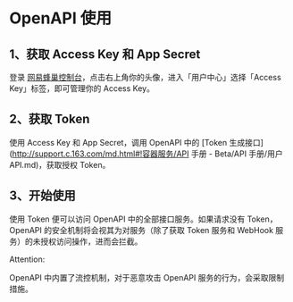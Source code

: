 # OpenAPI 使用

## 1、获取 Access Key 和 App Secret

登录 [网易蜂巢控制台](https://c.163.com/dashboard#/m/account/accesskey/)，点击右上角你的头像，进入「用户中心」选择「Access Key」标签，即可管理你的 Access Key。

## 2、获取 Token

使用 Access Key 和 App Secret，调用 OpenAPI 中的 [Token 生成接口](http://support.c.163.com/md.html#!容器服务/API 手册 - Beta/API 手册/用户 API.md)，获取授权 Token。

## 3、开始使用

使用 Token 便可以访问 OpenAPI 中的全部接口服务。如果请求没有 Token，OpenAPI 的安全机制将会视其为对服务（除了获取 Token 服务和 WebHook 服务）的未授权访问操作，进而会拦截。

<span>Attention:</span><div class="alertContent">OpenAPI 中内置了流控机制，对于恶意攻击 OpenAPI 服务的行为，会采取限制措施。</div>